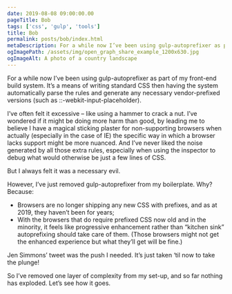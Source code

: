 ```yaml
---
date: 2019-08-08 09:00:00.00
pageTitle: Bob
tags: ['css', 'gulp', 'tools']
title: Bob
permalink: posts/bob/index.html
metaDescription: For a while now I’ve been using gulp-autoprefixer as part of my front-end build system. However, I’ve just removed it from my boilerplate. Here’s why.
ogImagePath: /assets/img/open_graph_share_example_1200x630.jpg
ogImageAlt: A photo of a country landscape
---
```

For a while now I’ve been using gulp-autoprefixer as part of my front-end build system. It’s a means of writing standard CSS then having the system automatically parse the rules and generate any necessary vendor-prefixed versions (such as ::-webkit-input-placeholder).

I’ve often felt it excessive – like using a hammer to crack a nut. I’ve wondered if it might be doing more harm than good, by leading me to believe I have a magical sticking plaster for non-supporting browsers when actually (especially in the case of IE) the specific way in which a browser lacks support might be more nuanced. And I’ve never liked the noise generated by all those extra rules, especially when using the inspector to debug what would otherwise be just a few lines of CSS.

But I always felt it was a necessary evil.

However, I’ve just removed gulp-autoprefixer from my boilerplate. Why? Because:

- Browsers are no longer shipping any new CSS with prefixes, and as at 2019, they haven’t been for years;
- With the browsers that do require prefixed CSS now old and in the minority, it feels like progressive enhancement rather than “kitchen sink” autoprefixing should take care of them. (Those browsers might not get the enhanced experience but what they’ll get will be fine.)

Jen Simmons’ tweet was the push I needed. It’s just taken ‘til now to take the plunge!

So I’ve removed one layer of complexity from my set-up, and so far nothing has exploded. Let’s see how it goes.
